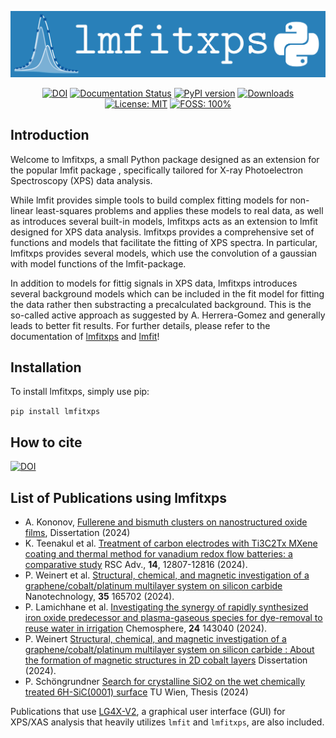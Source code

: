 <p align="center">
  <img src="docs/src/logos/logo_large.png" alt="lmfitxps">
</p>

<p align="center">
  <a href="https://doi.org/10.5281/zenodo.8181379"><img src="https://zenodo.org/badge/DOI/10.5281/zenodo.8181379.svg" alt="DOI"></a>
  <a href="https://lmfitxps.readthedocs.io/en/latest/?badge=latest"><img src="https://readthedocs.org/projects/lmfitxps/badge/?version=latest" alt="Documentation Status"></a>
  <a href="https://badge.fury.io/py/lmfitxps"><img src="https://badge.fury.io/py/lmfitxps.svg" alt="PyPI version" height="18"></a>
  <a href="https://static.pepy.tech/badge/lmfitxps"><img src="https://static.pepy.tech/badge/lmfitxps" alt="Downloads"></a>
  <a href="https://opensource.org/licenses/"><img src="https://img.shields.io/badge/license-MIT-blue" alt="License: MIT"></a>
  <a href="https://en.wikipedia.org/wiki/Free_and_open-source_software"><img src="https://img.shields.io/badge/FOSS-100%25-green.svg?style=flat" alt="FOSS: 100%"></a>
</p>



## Introduction
Welcome to lmfitxps, a small Python package designed as an extension for the popular lmfit package , specifically tailored for X-ray Photoelectron Spectroscopy (XPS) data analysis.

While lmfit provides simple tools to build complex fitting models for non-linear least-squares problems and applies these models to real data, as well as introduces several built-in models, lmfitxps acts as an extension to lmfit designed for XPS data analysis. lmfitxps provides a comprehensive set of functions and models that facilitate the fitting of XPS spectra. In particular, lmfitxps provides several models, which use the convolution of a gaussian with model functions of the lmfit-package.

In addition to models for fittig signals in XPS data, lmfitxps introduces several background models which can be included in the fit model for fitting the data rather then substracting a precalculated background. This is the so-called active approach as suggested by A. Herrera-Gomez and generally leads to better fit results.
For further details, please refer to the documentation of [lmfitxps](https://lmfitxps.readthedocs.io/en/latest/index.html) and [lmfit](https://lmfit.github.io/lmfit-py/index.html)! 

## Installation
To install lmfitxps, simply use pip:

 `pip install lmfitxps`

 ## How to cite
 [![DOI](https://zenodo.org/badge/642726930.svg)](https://zenodo.org/badge/latestdoi/642726930)


## List of Publications using lmfitxps

- A. Kononov, [Fullerene and bismuth clusters on nanostructured oxide films](http://dx.doi.org/10.17877/DE290R-24509), Dissertation (2024)
- K. Teenakul et al. [Treatment of carbon electrodes with Ti3C2Tx MXene coating and thermal method for vanadium redox flow batteries: a comparative study](https://doi.org/10.1039/D4RA01380H) RSC Adv., **14**, 12807-12816 (2024).
- P. Weinert et al. [Structural, chemical, and magnetic investigation of a graphene/cobalt/platinum multilayer system on silicon carbide](http://dx.doi.org/10.1088/1361-6528/ad1d7b) Nanotechnology, **35** 165702 (2024). 
- P. Lamichhane et al. [Investigating the synergy of rapidly synthesized iron oxide predecessor and plasma-gaseous species for dye-removal to reuse water in irrigation](https://doi.org/10.1016/j.chemosphere.2024.143040) Chemosphere, **24** 143040 (2024).
- P. Weinert [Structural, chemical, and magnetic investigation of a graphene/cobalt/platinum multilayer system on silicon carbide : About the formation of magnetic structures in 2D cobalt layers](https://d-nb.info/1328839591) Dissertation (2024).
- P. Schöngrundner [Search for crystalline SiO2 on the wet chemically treated 6H-SiC(0001) surface](https://doi.org/10.34726/HSS.2024.124590) TU Wien, Thesis (2024)  

Publications that use [LG4X-V2](https://github.com/Julian-Hochhaus/LG4X-V2), a graphical user interface (GUI) for XPS/XAS analysis that heavily utilizes `lmfit` and `lmfitxps`, are also included.

